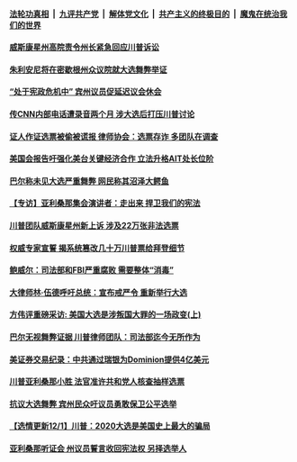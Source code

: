 

####  [法轮功真相](../../../../basic/blob/master/README.md?t=12021901) &nbsp;|&nbsp; [九评共产党](../../../../9ping.md/blob/master/README.md?t=12021901) &nbsp;|&nbsp; [解体党文化](../../../../jtdwh.md/blob/master/README.md?t=12021901)  &nbsp;|&nbsp; [共产主义的终极目的](../../../../gczydzjmd.md/blob/master/README.md?t=12021901) &nbsp;|&nbsp; [魔鬼在统治我们的世界](../../../../mgztzwmdsj.md/blob/master/README.md?t=12021901) 

#### [威斯康星州高院责令州长紧急回应川普诉讼](../pages/soh6/449170.md?t=12021901) 
#### [朱利安尼将在密歇根州众议院就大选舞弊举证](../pages/soh6/449158.md?t=12021901) 
#### [“处于宪政危机中” 宾州议员促延迟议会休会](../pages/soh6/449089.md?t=12021901) 
#### [传CNN内部电话遭录音两个月 涉大选后打压川普讨论](../pages/soh6/449146.md?t=12021901) 
#### [证人作证选票被偷被谎报  律师协会：选票存诈 多团队在调查](../pages/soh6/449131.md?t=12021901) 
#### [美国会报告吁强化美台关键经济合作 立法升格AIT处长位阶](../pages/soh6/449044.md?t=12021901) 
#### [巴尔称未见大选严重舞弊 网民称其沼泽大鳄鱼](../pages/soh6/449116.md?t=12021901) 
#### [【专访】亚利桑那集会演讲者：走出来 捍卫我们的宪法](../pages/soh6/449041.md?t=12021901) 
#### [川普团队威斯康星州新上诉  涉及22万张非法选票](../pages/soh6/449062.md?t=12021901) 
#### [权威专家宣誓 揭系统篡改几十万川普票给拜登细节](../pages/soh6/448990.md?t=12021901) 
#### [鲍威尔：司法部和FBI严重腐败 需要整体“消毒”](../pages/soh6/449005.md?t=12021901) 
#### [大律师林·伍德呼吁总统：宣布戒严令 重新举行大选](../pages/soh6/449017.md?t=12021901) 
#### [方伟评重磅采访: 美国大选是涉叛国大罪的一场政变(上) ](../pages/soh6/449029.md?t=12021901) 
#### [巴尔无视舞弊证据 川普律师团队：司法部迄今无所作为](../pages/soh6/448993.md?t=12021901) 
#### [美证券交易纪录：中共通过瑞银为Dominion提供4亿美元](../pages/soh6/448975.md?t=12021901) 
#### [川普亚利桑那小胜 法官准许共和党人核查抽样选票](../pages/soh6/448981.md?t=12021901) 
#### [抗议大选舞弊 宾州民众吁议员勇敢保卫公平选举](../pages/soh6/448972.md?t=12021901) 
#### [【选情更新12/1】川普：2020大选是美国史上最大的骗局](../pages/soh6/448948.md?t=12021901) 
#### [亚利桑那听证会 州议员誓言收回宪法权 另择选举人 ](../pages/soh6/448888.md?t=12021901) 

